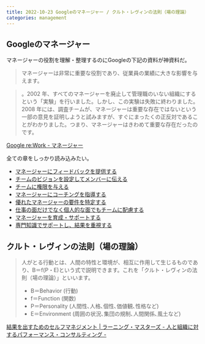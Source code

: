 ```yaml
---
title: 2022-10-23 Googleのマネージャー / クルト・レヴィンの法則（場の理論）
categories: management
---
```


## Googleのマネージャー

マネージャーの役割を理解・整理するのにGoogleの下記の資料が神資料だ。

> マネージャーは非常に重要な役割であり、従業員の業績に大きな影響を与えます。

> 。2002 年、すべてのマネージャーを廃止して管理職のいない組織にするという「実験」を行いました。しかし、この実験は失敗に終わりました。2008 年には、調査チームが、マネージャーは重要な存在ではないという一部の意見を証明しようと試みますが、すぐにまったくの正反対であることがわかりました。つまり、マネージャーはきわめて重要な存在だったのです。

[Google re:Work - マネージャー](https://rework.withgoogle.com/jp/subjects/managers/)

全ての章をしっかり読み込みたい。

- [マネージャーにフィードバックを提供する](https://rework.withgoogle.com/jp/guides/managers-give-feedback-to-managers#try-googles-manager-feedback-survey)
- [チームのビジョンを設定してメンバーに伝える](https://rework.withgoogle.com/jp/guides/managers-set-and-communicate-a-team-vision#introduction)
- [チームに権限を与える](https://rework.withgoogle.com/jp/guides/managers-empower-your-team#introduction)
- [マネージャーにコーチングを指導する](https://rework.withgoogle.com/jp/guides/managers-coach-managers-to-coach#introduction)
- [優れたマネージャーの要件を特定する](https://rework.withgoogle.com/jp/guides/managers-identify-what-makes-a-great-manager#learn-about-googles-manager-research)
- [仕事の面だけでなく個人的な面でもチームに配慮する](https://rework.withgoogle.com/jp/guides/managers-care-professionally-personally-for-team#introduction)
- [マネージャーを育成・サポートする](https://rework.withgoogle.com/jp/guides/managers-develop-and-support-managers#support-your-managers)
- [専門知識でサポートし、結果を重視する](https://rework.withgoogle.com/jp/guides/managers-stay-technical-and-results-focused#introduction)

## クルト・レヴィンの法則（場の理論）

> 人がとる行動とは、人間の特性と環境が、相互に作用して生じるものであり、B＝f(P・E)という式で説明できます。これを「クルト・レヴィンの法則（場の理論）」といいます。
>
> - B＝Behavior (行動)
> - f＝Function (関数)
> - P＝Personality (人間性､人格､個性､価値観､性格など)
> - E＝Environment (周囲の状況､集団の規制､人間関係､風土など)

[結果を出すためのセルフマネジメント \| ラーニング・マスターズ - 人と組織に対するパフォーマンス・コンサルティング -](https://www.lmi.co.jp/column/20140616165106/#:~:text=%E4%BA%BA%E3%81%8C%E3%81%A8%E3%82%8B%E8%A1%8C%E5%8B%95%E3%81%A8,%E7%90%86%E8%AB%96%EF%BC%89%E3%80%8D%E3%81%A8%E3%81%84%E3%81%84%E3%81%BE%E3%81%99%E3%80%82&text=%E5%BF%83%E7%90%86%E5%AD%A6%E8%80%85%E3%81%AE%E3%83%AC%E3%83%B4%E3%82%A3%E3%83%B3%E3%81%AF,%E5%8F%97%E3%81%91%E3%82%8B%E3%81%A8%E8%BF%B0%E3%81%B9%E3%81%A6%E3%81%84%E3%81%BE%E3%81%99%E3%80%82)
